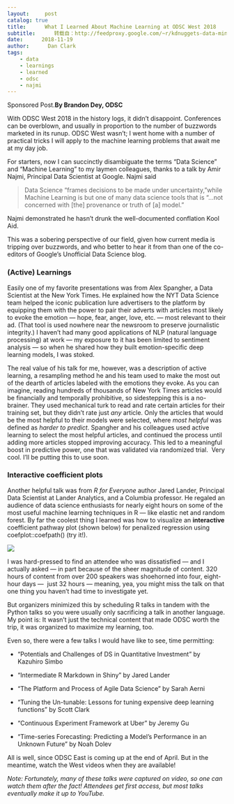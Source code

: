 ```yaml
---
layout:     post
catalog: true
title:      What I Learned About Machine Learning at ODSC West 2018
subtitle:      转载自：http://feedproxy.google.com/~r/kdnuggets-data-mining-analytics/~3/J6QrxqhzQbE/odsc-west-learned-about-machine-learning.html
date:      2018-11-19
author:      Dan Clark
tags:
    - data
    - learnings
    - learned
    - odsc
    - najmi
---
```


Sponsored Post.**By Brandon Dey, ODSC**

With ODSC West 2018 in the history logs, it didn’t disappoint. Conferences can be overblown, and usually in proportion to the number of buzzwords marketed in its runup. ODSC West wasn’t; I went home with a number of practical tricks I will apply to the machine learning problems that await me at my day job.

For starters, now I can succinctly disambiguate the terms “Data Science” and “Machine Learning” to my laymen colleagues, thanks to a talk by Amir Najmi, Principal Data Scientist at Google. Najmi said 

>  Data Science “frames decisions to be made under uncertainty,”while Machine Learning is but one of many data science tools that is “…not concerned with [the] provenance or truth of [a] model.”


 Najmi demonstrated he hasn’t drunk the well-documented conflation Kool Aid.

This was a sobering perspective of our field, given how current media is tripping over buzzwords, and who better to hear it from than one of the co-editors of Google’s Unofficial Data Science blog.

### **(Active) Learnings**

Easily one of my favorite presentations was from Alex Spangher, a Data Scientist at the New York Times. He explained how the NYT Data Science team helped the iconic publication lure advertisers to the platform by equipping them with the power to pair their adverts with articles most likely to evoke the emotion — hope, fear, anger, love, etc. — most relevant to their ad. (That tool is used nowhere near the newsroom to preserve journalistic integrity.) I haven’t had many good applications of NLP (natural language processing) at work — my exposure to it has been limited to sentiment analysis — so when he shared how they built emotion-specific deep learning models, I was stoked.

The real value of his talk for me, however, was a description of active learning, a resampling method he and his team used to make the most out of the dearth of articles labeled with the emotions they evoke. As you can imagine, reading hundreds of thousands of New York Times articles would be financially and temporally prohibitive, so sidestepping this is a no-brainer. They used mechanical turk to read and rate certain articles for their training set, but they didn’t rate just *any* article. Only the articles that would be the most helpful to their models were selected, where *most helpful* was defined as *harder to predict*. Spangher and his colleagues used active learning to select the most helpful articles, and continued the process until adding more articles stopped improving accuracy. This led to a meaningful boost in predictive power, one that was validated via randomized trial.  Very cool. I’ll be putting this to use soon.

### **Interactive coefficient plots**

Another helpful talk was from *R for Everyone* author Jared Lander, Principal Data Scientist at Lander Analytics, and a Columbia professor. He regaled an audience of data science enthusiasts for nearly eight hours on some of the most useful machine learning techniques in R — like elastic net and random forest. By far the coolest thing I learned was how to visualize an **interactive** coefficient pathway plot (shown below) for penalized regression using coefplot::coefpath() (try it!).

![](https://www.kdnuggets.com/wp-content/uploads/odsc-blog-fig1.jpg)


I was hard-pressed to find an attendee who was dissatisfied — and I actually asked — in part because of the sheer magnitude of content. 320 hours of content from over 200 speakers was shoehorned into four, eight-hour days —  just 32 hours — meaning, yea, you might miss the talk on that one thing you haven’t had time to investigate yet.

But organizers minimized this by scheduling R talks in tandem with the Python talks so you were usually only sacrificing a talk in another language. My point is: It wasn’t just the technical content that made ODSC worth the trip, it was organized to maximize my learning, too.

Even so, there were a few talks I would have like to see, time permitting:

- “Potentials and Challenges of DS in Quantitative Investment” by Kazuhiro Simbo

- “Intermediate R Markdown in Shiny” by Jared Lander

- “The Platform and Process of Agile Data Science” by Sarah Aerni

- “Tuning the Un-tunable: Lessons for tuning expensive deep learning functions” by Scott Clark

- “Continuous Experiment Framework at Uber” by Jeremy Gu

- “Time-series Forecasting: Predicting a Model’s Performance in an Unknown Future” by Noah Dolev


All is well, since ODSC East is coming up at the end of April. But in the meantime, watch the West videos when they are available!

*Note: Fortunately, many of these talks were captured on video, so one can watch them after the fact! Attendees get first access, but most talks eventually make it up to YouTube.*
